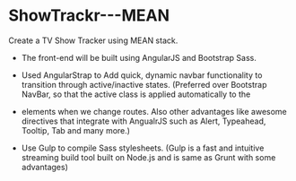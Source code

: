 # ShowTrackr---MEAN

Create a TV Show Tracker using MEAN stack.

- The front-end will be built using AngularJS and Bootstrap Sass.


- Used AngularStrap to Add quick, dynamic navbar functionality to transition through active/inactive states.
(Preferred over Bootstrap NavBar, so that the active class is applied automatically to the <li> elements when we change routes. Also other advantages like awesome directives that integrate with AngualrJS such as Alert, Typeahead, Tooltip, Tab and many more.)


- Use Gulp to compile Sass stylesheets. 
(Gulp is a fast and intuitive streaming build tool built on Node.js and is same as Grunt with some advantages)




